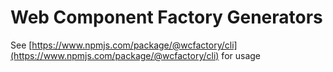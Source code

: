# Web Component Factory Generators
See [https://www.npmjs.com/package/@wcfactory/cli](https://www.npmjs.com/package/@wcfactory/cli) for usage